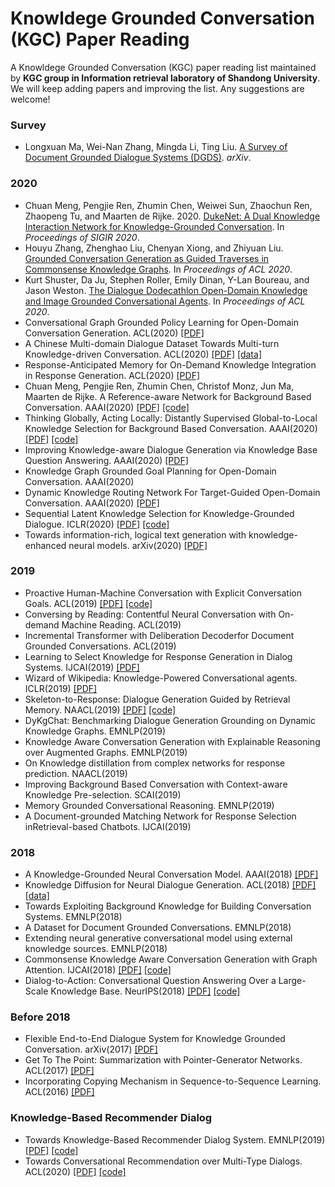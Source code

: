 # Knowldege Grounded Conversation (KGC) Paper Reading
A Knowldege Grounded Conversation (KGC) paper reading list maintained by **KGC group in Information retrieval laboratory of Shandong University**. We will keep adding papers and improving the list. Any suggestions are welcome!


### Survey
* Longxuan Ma, Wei-Nan Zhang, Mingda Li, Ting Liu. [A Survey of Document Grounded Dialogue Systems (DGDS)](https://arxiv.org/abs/2004.13818?context=stat). *arXiv*.

### 2020
* Chuan Meng, Pengjie Ren, Zhumin Chen, Weiwei Sun, Zhaochun Ren, Zhaopeng Tu, and Maarten de Rijke. 2020. [DukeNet: A Dual Knowledge Interaction Network for Knowledge-Grounded Conversation](). In *Proceedings of SIGIR 2020*. 
* Houyu Zhang, Zhenghao Liu, Chenyan Xiong, and Zhiyuan Liu. [Grounded Conversation Generation as Guided Traverses in Commonsense Knowledge Graphs](). In *Proceedings of ACL 2020*.
* Kurt Shuster, Da Ju, Stephen Roller, Emily Dinan, Y-Lan Boureau, and Jason Weston. [The Dialogue Dodecathlon Open-Domain Knowledge and Image Grounded Conversational Agents](). In *Proceedings of ACL 2020*.
* Conversational Graph Grounded Policy Learning for Open-Domain Conversation Generation. ACL(2020) [[PDF]]() 
* A Chinese Multi-domain Dialogue Dataset Towards Multi-turn Knowledge-driven Conversation. ACL(2020) [[PDF]](https://arxiv.org/pdf/2004.04100.pdf) [[data]](https://github.com/thu-coai/KdConv) 
* Response-Anticipated Memory for On-Demand Knowledge Integration in Response Generation. ACL(2020) [[PDF]](https://arxiv.org/abs/2005.06128) 
* Chuan Meng, Pengjie Ren, Zhumin Chen, Christof Monz, Jun Ma, Maarten de Rijke. A Reference-aware Network for Background Based Conversation. AAAI(2020) [[PDF]](https://arxiv.org/pdf/1908.06449.pdf) [[code]](https://github.com/ChuanMeng/RefNet)
* Thinking Globally, Acting Locally: Distantly Supervised Global-to-Local Knowledge Selection for Background Based Conversation. AAAI(2020) [[PDF]](https://arxiv.org/pdf/1908.09528.pdf) [[code]](https://github.com/PengjieRen/GLKS) 
* Improving Knowledge-aware Dialogue Generation via Knowledge Base Question Answering. AAAI(2020) [[PDF]](https://arxiv.org/abs/1912.07491) 
* Knowledge Graph Grounded Goal Planning for Open-Domain Conversation. AAAI(2020)
* Dynamic Knowledge Routing Network For Target-Guided Open-Domain Conversation. AAAI(2020) [[PDF]](https://arxiv.org/abs/2002.01196) 
* Sequential Latent Knowledge Selection for Knowledge-Grounded Dialogue. ICLR(2020) [[PDF]](https://arxiv.org/abs/2002.07510?context=cs.CL) [[code]](https://github.com/bckim92/sequential-knowledge-transformer)
* Towards information-rich, logical text generation with knowledge-enhanced neural models. arXiv(2020) [[PDF]](https://arxiv.org/abs/2003.00814) 

### 2019
* Proactive Human-Machine Conversation with Explicit Conversation Goals. ACL(2019) [[PDF]](https://www.aclweb.org/anthology/P19-1369) [[code]](https://github.com/PaddlePaddle/Research/tree/master/NLP/ACL2019-DuConv) 
* Conversing by Reading: Contentful Neural Conversation with On-demand Machine Reading. ACL(2019)
* Incremental Transformer with Deliberation Decoderfor Document Grounded Conversations. ACL(2019)
* Learning to Select Knowledge for Response Generation in Dialog Systems. IJCAI(2019) [[PDF]](https://www.ijcai.org/proceedings/2019/0706.pdf) 
* Wizard of Wikipedia: Knowledge-Powered Conversational agents. ICLR(2019) [[PDF]](https://arxiv.org/pdf/1811.01241.pdf)
* Skeleton-to-Response: Dialogue Generation Guided by Retrieval Memory. NAACL(2019) [[PDF]](https://www.aclweb.org/anthology/N19-1124) [[code]](https://github.com/jcyk/Skeleton-to-Response) 
* DyKgChat: Benchmarking Dialogue Generation Grounding on Dynamic Knowledge Graphs. EMNLP(2019)
* Knowledge Aware Conversation Generation with Explainable Reasoning over Augmented Graphs. EMNLP(2019)
* On Knowledge distillation from complex networks for response prediction. NAACL(2019)
* Improving Background Based Conversation with Context-aware Knowledge Pre-selection. SCAI(2019)
* Memory Grounded Conversational Reasoning. EMNLP(2019)
* A Document-grounded Matching Network for Response Selection inRetrieval-based Chatbots. IJCAI(2019)


### 2018
* A Knowledge-Grounded Neural Conversation Model. AAAI(2018)  [[PDF]](https://arxiv.org/abs/1702.01932v2)
* Knowledge Diffusion for Neural Dialogue Generation. ACL(2018) [[PDF]](https://www.aclweb.org/anthology/P18-1138) [[data]](https://github.com/liushuman/neural-knowledge-diffusion)
* Towards Exploiting Background Knowledge for Building Conversation Systems. EMNLP(2018)
* A Dataset for Document Grounded Conversations. EMNLP(2018)
* Extending neural generative conversational model using external knowledge sources. EMNLP(2018)
* Commonsense Knowledge Aware Conversation Generation with Graph Attention. IJCAI(2018) [[PDF]](https://www.ijcai.org/proceedings/2018/0643.pdf) [[code]](https://github.com/tuxchow/ccm) 
* Dialog-to-Action: Conversational Question Answering Over a Large-Scale Knowledge Base. NeurIPS(2018) [[PDF]](http://papers.nips.cc/paper/7558-dialog-to-action-conversational-question-answering-over-a-large-scale-knowledge-base.pdf) [[code]](https://github.com/guoday/Dialog-to-Action)

### Before 2018
* Flexible End-to-End Dialogue System for Knowledge Grounded Conversation. arXiv(2017) [[PDF]](https://arxiv.org/pdf/1709.04264.pdf) 
* Get To The Point: Summarization with Pointer-Generator Networks. ACL(2017) [[PDF]](https://arxiv.org/abs/1704.04368) 
* Incorporating Copying Mechanism in Sequence-to-Sequence Learning. ACL(2016) [[PDF]](https://arxiv.org/abs/1603.06393)

### Knowledge-Based Recommender Dialog
* Towards Knowledge-Based Recommender Dialog System. EMNLP(2019) [[PDF]](https://www.aclweb.org/anthology/D19-1189.pdf) [[code]](https://github.com/THUDM/KBRD) 
* Towards Conversational Recommendation over Multi-Type Dialogs. ACL(2020) [[PDF]](https://arxiv.org/pdf/2005.03954.pdf) [[code]](https://github.com/PaddlePaddle/Research/tree/master/NLP/ACL2020-DuRecDial)
